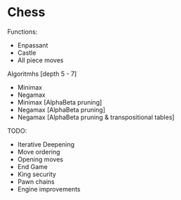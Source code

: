 # Chess
Functions:
  - Enpassant
  - Castle
  - All piece moves

Algoritmhs [depth 5 - 7]
  - Minimax
  - Negamax
  - Minimax [AlphaBeta pruning]
  - Negamax [AlphaBeta pruning]
  - Negamax [AlphaBeta pruning & transpositional tables]

TODO:
  - Iterative Deepening
  - Move ordering
  - Opening moves
  - End Game
  - King security
  - Pawn chains
  - Engine improvements

